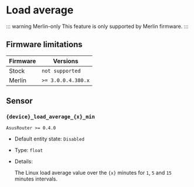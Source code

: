 # Load average

::: warning Merlin-only
This feature is only supported by Merlin firmware.
:::

## Firmware limitations

|Firmware|          Versions|
|--------|------------------|
|Stock   |`not supported`   |
|Merlin  |`>= 3.0.0.4.380.x`|

## Sensor

### `{device}_load_average_{x}_min`

`AsusRouter >= 0.4.0`

-   Default entity state: `Disabled`
-   Type: `float`
-   Details:

    The Linux load average value over the `{x}` minutes for `1`, `5` and `15` minutes intervals.
